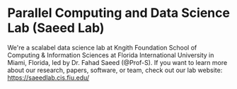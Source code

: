 # Parallel Computing and Data Science Lab (Saeed Lab)
We're a scalabel data science lab at Kngith Foundation School of Computing & Information Sciences at Florida International University in Miami, Florida, led by Dr. Fahad Saeed (@Prof-S). If you want to learn more about our research, papers, software, or team, check out our lab website: https://saeedlab.cis.fiu.edu/
